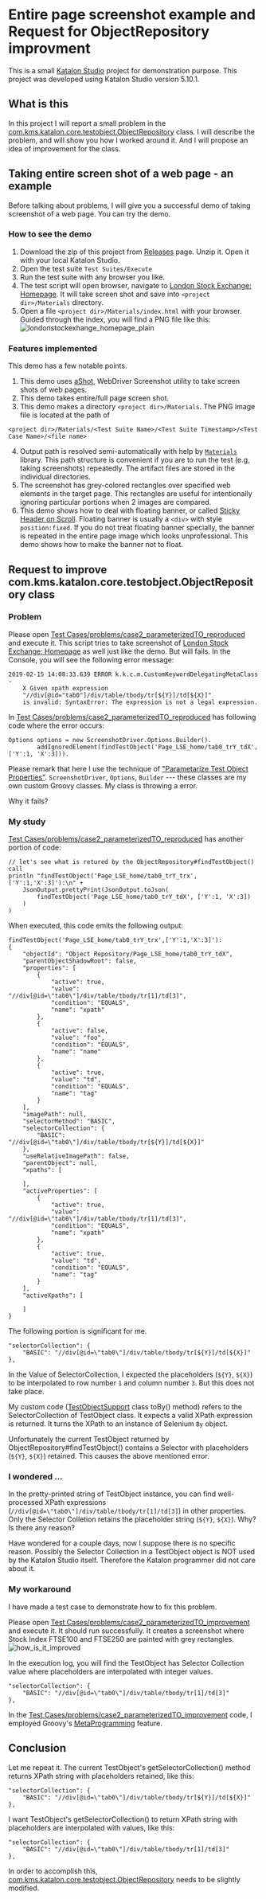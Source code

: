 # Entire page screenshot example and Request for ObjectRepository improvment

This is a small [Katalon Studio](https://www.katalon.com/) project for demonstration purpose. This project was developed using Katalon Studio version 5.10.1.

## What is this

In this project I will report a small problem in the   [com.kms.katalon.core.testobject.ObjectRepository](https://github.com/katalon-studio/katalon-studio-testing-framework/blob/master/Include/scripts/groovy/com/kms/katalon/core/testobject/ObjectRepository.java) class. I will describe the problem, and will show you how I worked around it. And I will propose an idea of improvement for the class.

## Taking entire screen shot of a web page - an example

Before talking about problems, I will give you a successful demo of taking screenshot of a web page. You can try the demo.

### How to see the demo

1. Download the zip of this project from [Releases](https://github.com/kazurayam/Entire_page_screenshot_example_and_request_for_ObjectRepository_improvement/releases) page. Unzip it. Open it with your local Katalon Studio.
2. Open the test suite `Test Suites/Execute`
3. Run the test suite with any browser you like.
4. The test script will open browser, navigate to [London Stock Exchange: Homepage](https://www.londonstockexchange.com/home/homepage.htm). It will take screen shot and save into `<project dir>/Materials` directory.
5. Open a file `<project dir>/Materials/index.html` with your browser. Guided through the index, you will find a PNG file like this:
![londonstockexhange_homepage_plain](docs/images/londonstockexchange_homepage.png)

### Features implemented

This demo has a few notable points.

1. This demo uses [aShot](https://github.com/pazone/ashot), WebDriver Screenshot utility to take screen shots of web pages.
2. This demo takes entire/full page screen shot.
3. This demo makes a directory `<project dir>/Materials`. The PNG image file is located at the path of
```
<project dir>/Materials/<Test Suite Name>/<Test Suite Timestamp>/<Test Case Name>/<file name>
```
4. Output path is resolved semi-automatically with help by [`Materials`](https://github.com/kazurayam/Materials) library. This path structure is convenient if you are to run the test (e.g, taking screenshots) repeatedly. The artifact files are stored in the individual directories.
5. The screenshot has grey-colored rectangles over specified web elements in the target page. This rectangles are useful for intentionally ignoring particular portions when 2 images are compared.
6. This demo shows how to deal with floating banner, or called [Sticky Header on Scroll](https://www.w3schools.com/howto/howto_js_sticky_header.asp). Floating banner is usually a `<div>` with style `position:fixed`. If you do not treat floating banner specially, the banner is repeated in the entire page image which looks unprofessional. This demo shows how to make the banner not to float.

## Request to improve com.kms.katalon.core.testobject.ObjectRepository class

### Problem

Please open [Test Cases/problems/case2_parameterizedTO_reproduced](Scripts/problems/case2_parameterizedTO_reproduced/Script1550193830805.groovy) and execute it. This script tries to take screenshot of [London Stock Exchange: Homepage](https://www.londonstockexchange.com/home/homepage.htm) as well just like the demo. But will fails. In the Console, you will see the following error message:

```
2019-02-15 14:08:33.639 ERROR k.k.c.m.CustomKeywordDelegatingMetaClass -
    X Given xpath expression
    "//div[@id="tab0"]/div/table/tbody/tr[${Y}]/td[${X}]"
    is invalid: SyntaxError: The expression is not a legal expression.
```


In [Test Cases/problems/case2_parameterizedTO_reproduced](Scripts/problems/case2_parameterizedTO_reproduced/Script1550193830805.groovy) has following code where the error occurs:
```
Options options = new ScreenshotDriver.Options.Builder().
        addIgnoredElement(findTestObject('Page_LSE_home/tab0_trY_tdX', ['Y':1, 'X':3])).
```

Please remark that here I use the technique of ["Parametarize Test Object Properties"](https://docs.katalon.com/katalon-studio/docs/parameterize-webmobile-test-object-properties.html). `ScreenshotDriver`, `Options`, `Builder` --- these classes are my own custom Groovy classes. My class is throwing a error.

Why it fails?

### My study

[Test Cases/problems/case2_parameterizedTO_reproduced](Scripts/problems/case2_parameterizedTO_reproduced/Script1550193830805.groovy) has another portion of code:
```
// let's see what is retured by the ObjectRepository#findTestObject() call
println "findTestObject('Page_LSE_home/tab0_trY_trx',['Y':1,'X':3]'):\n" +
	JsonOutput.prettyPrint(JsonOutput.toJson(
		findTestObject('Page_LSE_home/tab0_trY_tdX', ['Y':1, 'X':3])
	)
)
```

When executed, this code emits the following output:
```
findTestObject('Page_LSE_home/tab0_trY_trx',['Y':1,'X':3]'):
{
    "objectId": "Object Repository/Page_LSE_home/tab0_trY_tdX",
    "parentObjectShadowRoot": false,
    "properties": [
        {
            "active": true,
            "value": "//div[@id=\"tab0\"]/div/table/tbody/tr[1]/td[3]",
            "condition": "EQUALS",
            "name": "xpath"
        },
        {
            "active": false,
            "value": "foo",
            "condition": "EQUALS",
            "name": "name"
        },
        {
            "active": true,
            "value": "td",
            "condition": "EQUALS",
            "name": "tag"
        }
    ],
    "imagePath": null,
    "selectorMethod": "BASIC",
    "selectorCollection": {
        "BASIC": "//div[@id=\"tab0\"]/div/table/tbody/tr[${Y}]/td[${X}]"
    },
    "useRelativeImagePath": false,
    "parentObject": null,
    "xpaths": [

    ],
    "activeProperties": [
        {
            "active": true,
            "value": "//div[@id=\"tab0\"]/div/table/tbody/tr[1]/td[3]",
            "condition": "EQUALS",
            "name": "xpath"
        },
        {
            "active": true,
            "value": "td",
            "condition": "EQUALS",
            "name": "tag"
        }
    ],
    "activeXpaths": [

    ]
}
```

The following portion is significant for me.
```
"selectorCollection": {
    "BASIC": "//div[@id=\"tab0\"]/div/table/tbody/tr[${Y}]/td[${X}]"
},
```
In the Value of SelectorCollection, I expected the placeholders (`${Y}`, `${X}`) to be interpolated to row number `1` and column number `3`. But this does not take place.

My custom code ([TestObjectSupport](Keywords/com/kazurayam/ksbackyard/TestObjectSupport.groovy) class toBy() method) refers to the SelectorCollection of TestObject class. It expects a valid XPath expression is returned. It turns the XPath to an instance of Selenium `By` object.

Unfortunately the current TestObject returned by ObjectRepository#findTestObject() contains a Selector with placeholders (`${Y}`, `${X}`) retained. This causes the above mentioned error.

### I wondered ...

In the pretty-printed string of TestObject instance, you can find well-processed XPath expressions (`//div[@id=\"tab0\"]/div/table/tbody/tr[1]/td[3]`) in other properties. Only the Selector Colletion retains the placeholder string (`${Y}`, `${X}`). Why? Is there any reason?

Have wondered for a couple days, now I suppose there is no specific reason. Possibly the Selector Collection in a TestObject object is NOT used by the Katalon Studio itself. Therefore the Katalon programmer did not care about it.

### My workaround

I have made a test case to demonstrate how to fix this problem.

Please open [Test Cases/problems/case2_parameterizedTO_improvement](Scripts/problems/case2_parameterizedTO_improvment/Script1550193820302.groovy) and execute it. It should run successfully. It creates a screenshot where Stock Index FTSE100 and FTSE250 are painted with grey rectangles.
![how_is_it_improved](docs/images/how_is_it_improved.png)

In the execution log, you will find the TestObject has Selector Collection value where placeholders are interpolated with integer values.
```
"selectorCollection": {
    "BASIC": "//div[@id=\"tab0\"]/div/table/tbody/tr[1]/td[3]"
},
```

In the [Test Cases/problems/case2_parameterizedTO_improvement](Scripts/problems/case2_parameterizedTO_improvment/Script1550193820302.groovy) code, I employed Groovy's [MetaProgramming](http://groovy-lang.org/metaprogramming.html#metaprogramming_emc) feature.


## Conclusion

Let me repeat it. The current TestObject's getSelectorCollection() method returns XPath string with placeholders retained, like this:
```
"selectorCollection": {
    "BASIC": "//div[@id=\"tab0\"]/div/table/tbody/tr[${Y}]/td[${X}]"
},

```

I want TestObject's getSelectorCollection() to return XPath string with placeholders are interpolated with values, like this:
```
"selectorCollection": {
    "BASIC": "//div[@id=\"tab0\"]/div/table/tbody/tr[1]/td[3]"
},
```

In order to accomplish this, [com.kms.katalon.core.testobject.ObjectRepository](https://github.com/katalon-studio/katalon-studio-testing-framework/blob/master/Include/scripts/groovy/com/kms/katalon/core/testobject/ObjectRepository.java) needs to be slightly modified.
